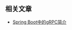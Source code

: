 ## 相关文章

+ [Spring Boot中的gRPC简介](https://tuyucheng777.github.io/springboot/2025/03/16/spring-boot-grpc.html)